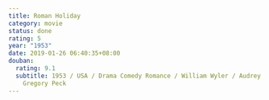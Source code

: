 ```yaml
---
title: Roman Holiday
category: movie
status: done
rating: 5
year: "1953"
date: 2019-01-26 06:40:35+08:00
douban:
  rating: 9.1
  subtitle: 1953 / USA / Drama Comedy Romance / William Wyler / Audrey Hepburn
    Gregory Peck
---
```



